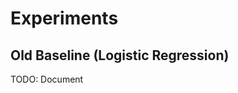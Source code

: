 Experiments
===========

Old Baseline (Logistic Regression)
----------------------------------
TODO: Document
